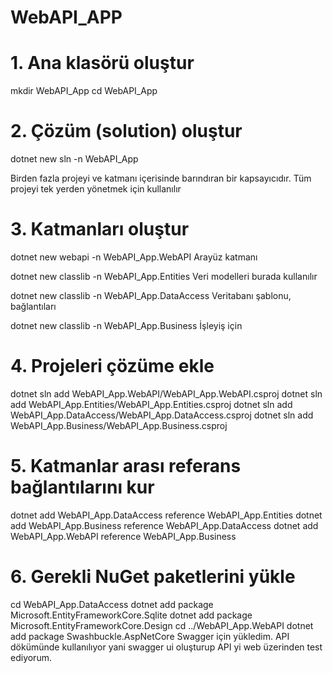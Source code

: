 # WebAPI_APP

# 1. Ana klasörü oluştur
mkdir WebAPI_App
cd WebAPI_App

# 2. Çözüm (solution) oluştur
dotnet new sln -n WebAPI_App

Birden fazla projeyi ve katmanı içerisinde barındıran bir kapsayıcıdır. Tüm projeyi tek yerden yönetmek için kullanılır

# 3. Katmanları oluştur
dotnet new webapi -n WebAPI_App.WebAPI
Arayüz katmanı

dotnet new classlib -n WebAPI_App.Entities
Veri modelleri burada kullanılır

dotnet new classlib -n WebAPI_App.DataAccess
Veritabanı şablonu, bağlantıları

dotnet new classlib -n WebAPI_App.Business
İşleyiş için

# 4. Projeleri çözüme ekle
dotnet sln add WebAPI_App.WebAPI/WebAPI_App.WebAPI.csproj
dotnet sln add WebAPI_App.Entities/WebAPI_App.Entities.csproj
dotnet sln add WebAPI_App.DataAccess/WebAPI_App.DataAccess.csproj
dotnet sln add WebAPI_App.Business/WebAPI_App.Business.csproj

# 5. Katmanlar arası referans bağlantılarını kur
dotnet add WebAPI_App.DataAccess reference WebAPI_App.Entities
dotnet add WebAPI_App.Business reference WebAPI_App.DataAccess
dotnet add WebAPI_App.WebAPI reference WebAPI_App.Business

# 6. Gerekli NuGet paketlerini yükle
cd WebAPI_App.DataAccess
dotnet add package Microsoft.EntityFrameworkCore.Sqlite
dotnet add package Microsoft.EntityFrameworkCore.Design
cd ../WebAPI_App.WebAPI
dotnet add package Swashbuckle.AspNetCore
Swagger için yükledim. API dökümünde kullanılıyor yani swagger ui oluşturup API yi web üzerinden test ediyorum.